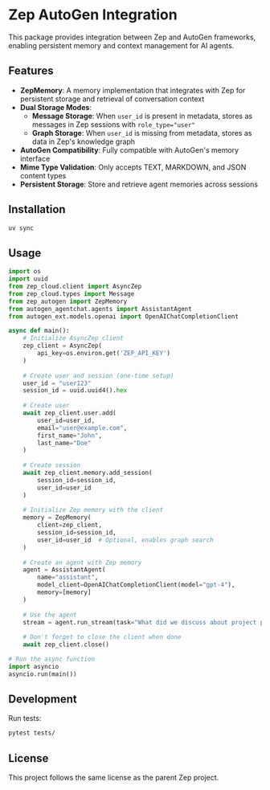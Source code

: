 # Zep AutoGen Integration

This package provides integration between Zep and AutoGen frameworks, enabling persistent memory and context management for AI agents.

## Features

- **ZepMemory**: A memory implementation that integrates with Zep for persistent storage and retrieval of conversation context
- **Dual Storage Modes**:
  - **Message Storage**: When `user_id` is present in metadata, stores as messages in Zep sessions with `role_type="user"`
  - **Graph Storage**: When `user_id` is missing from metadata, stores as data in Zep's knowledge graph
- **AutoGen Compatibility**: Fully compatible with AutoGen's memory interface
- **Mime Type Validation**: Only accepts TEXT, MARKDOWN, and JSON content types
- **Persistent Storage**: Store and retrieve agent memories across sessions

## Installation

```bash
uv sync
```

## Usage

```python
import os
import uuid
from zep_cloud.client import AsyncZep
from zep_cloud.types import Message
from zep_autogen import ZepMemory
from autogen_agentchat.agents import AssistantAgent
from autogen_ext.models.openai import OpenAIChatCompletionClient

async def main():
    # Initialize AsyncZep client
    zep_client = AsyncZep(
        api_key=os.environ.get('ZEP_API_KEY')
    )
    
    # Create user and session (one-time setup)
    user_id = "user123"
    session_id = uuid.uuid4().hex
    
    # Create user
    await zep_client.user.add(
        user_id=user_id,
        email="user@example.com",
        first_name="John",
        last_name="Doe"
    )
    
    # Create session
    await zep_client.memory.add_session(
        session_id=session_id,
        user_id=user_id
    )
    
    # Initialize Zep memory with the client
    memory = ZepMemory(
        client=zep_client,
        session_id=session_id,
        user_id=user_id  # Optional, enables graph search
    )
    
    # Create an agent with Zep memory
    agent = AssistantAgent(
        name="assistant",
        model_client=OpenAIChatCompletionClient(model="gpt-4"),
        memory=[memory]
    )
    
    # Use the agent
    stream = agent.run_stream(task="What did we discuss about project planning?")
    
    # Don't forget to close the client when done
    await zep_client.close()

# Run the async function
import asyncio
asyncio.run(main())
```

## Development

Run tests:

```bash
pytest tests/
```

## License

This project follows the same license as the parent Zep project.